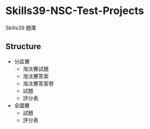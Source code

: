 # Skills39-NSC-Test-Projects
Skills39 題庫

Structure
---

- 分區賽
    - 淘汰賽試題
    - 淘汰賽答案
    - 淘汰賽答案卷
    - 試題
    - 評分表
- 全國賽
    - 試題
    - 評分表